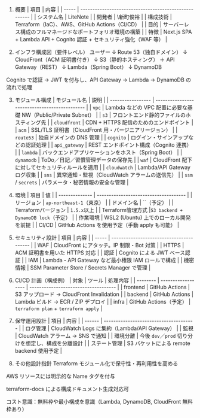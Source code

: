 1. 概要
   | 項目 | 内容 |
   | ----- | ----------------------------------------------------- |
   | システム名 | LiteNote |
   | 開発者 | \新町俊裕 |
   | 構成技術 | Terraform（IaC）、AWS、GitHub Actions（CI/CD） |
   | 目的 | サーバーレス構成のフルマネージドなポートフォリオ環境の構築 |
   | 特徴 | Next.js SPA + Lambda API + Cognito 認証 + セキュリティ強化（WAF 等） |

2. インフラ構成図（要件レベル）
   ユーザー
   ↓
   Route 53（独自ドメイン）
   ↓
   CloudFront（ACM 証明書付き）
   ↓
   S3（静的ホスティング） ＋ API Gateway（REST）
   ↓
   Lambda（Spring Boot）
   ↓
   DynamoDB

Cognito で認証 → JWT を付与し、API Gateway → Lambda → DynamoDB の流れで処理

3. モジュール構成
   | モジュール名 | 説明 |
   | ----------------- | --------------------------------------------- |
   | `vpc` | Lambda などの VPC 配置に必要な基礎 NW（Public/Private Subnet） |
   | `s3` | フロントエンド静的ファイルのホスティング先 |
   | `cloudfront` | CDN + HTTPS 配信のためのエンドポイント |
   | `acm` | SSL/TLS 証明書（CloudFront 用・バージニアリージョン） |
   | `route53` | 独自ドメインの DNS 管理 |
   | `cognito` | ログイン・サインアップなどの認証処理 |
   | `api_gateway` | REST エンドポイント構成（Cognito 連携） |
   | `lambda` | バックエンドアプリケーションをホスト（Spring Boot） |
   | `dynamodb` | ToDo／日記／習慣管理データの保存先 |
   | `waf` | CloudFront 配下に対してセキュリティルールを適用 |
   | `cloudwatch` | Lambda/API Gateway ログ収集 |
   | `sns` | 異常通知・監視（CloudWatch アラームの送信先） |
   | `ssm` / `secrets` | パラメータ・秘密情報の安全な管理 |

4. 環境
   | 項目 | 値 |
   | -------------- | ------------------------------------- |
   | リージョン | `ap-northeast-1`（東京） |
   | ドメイン名 | ``（予定） |
| Terraformバージョン | `1.5.x`以上                            |
| Terraform管理方式  |`S3 backend + DynamoDB lock`（予定） |
   | 作業環境 | WSL2 (Ubuntu) 上でのローカル開発を前提 |
   | CI/CD | GitHub Actions を使用予定（手動 apply も可能） |

5. セキュリティ設計
   | 項目 | 内容 |
   | ----- | ---------------------------------------- |
   | WAF | CloudFront にアタッチ。IP 制限・Bot 対策 |
   | HTTPS | ACM 証明書を用いた HTTPS 対応 |
   | 認証 | Cognito による JWT ベース認証 |
   | IAM | Lambda・API Gateway など最小権限 IAM ロールで構成 |
   | 機密情報 | SSM Parameter Store / Secrets Manager で管理 |

6. CI/CD 計画（構成例）
   | 対象 | ツール | 処理内容 |
   | -------- | ------------------ | ------------------------------------ |
   | frontend | GitHub Actions | S3 アップロード → CloudFront Invalidation |
   | backend | GitHub Actions | Lambda ビルド → ECR / ZIP デプロイ |
   | infra | GitHub Actions（予定） | `terraform plan` + `terraform apply` |

7. 保守運用設計
   | 項目 | 内容 |
   | ------ | -------------------------------------- |
   | ログ管理 | CloudWatch Logs に集約（Lambda/API Gateway） |
   | 監視 | CloudWatch アラーム → SNS で通知 |
   | 環境分離 | 今後 `dev`／`prod` 切り分けを想定し、構成を分離設計 |
   | ステート管理 | S3 バケットによる remote backend 使用予定 |

8. その他設計指針
   Terraform モジュール化で保守性・再利用性を高める

AWS リソースには明示的な Name タグを付与

terraform-docs による構成ドキュメント生成対応可

コスト意識：無料枠や最小構成を意識（Lambda, DynamoDB, CloudFront 無料枠あり）
